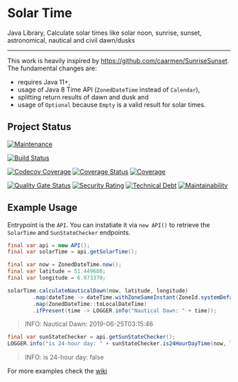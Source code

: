 # Solar Time
Java Library, Calculate solar times like solar noon, sunrise, sunset, astronomical, nautical and civil dawn/dusks

---

This work is heavily inspired by https://github.com/caarmen/SunriseSunset. The fundamental changes are:

* requires Java 11+,
* usage of Java 8 Time API (`ZonedDateTime` instead of `Calendar`),
* splitting return results of dawn and dusk and
* usage of `Optional` because `Empty` is a valid result for solar times.

## Project Status

[![Maintenance](https://img.shields.io/maintenance/yes/2019.svg)](https://github.com/thatsIch/solar-time)

[![Build Status](https://travis-ci.org/thatsIch/solar-time.svg?branch=master)](https://travis-ci.org/thatsIch/solar-time)

[![Codecov Coverage](https://codecov.io/gh/thatsIch/solar-time/branch/master/graph/badge.svg)](https://codecov.io/gh/thatsIch/solar-time)
[![Coverage Status](https://coveralls.io/repos/github/thatsIch/solar-time/badge.svg?branch=master&kill_cache=1)](https://coveralls.io/github/thatsIch/solar-time?branch=master)
[![Coverage](https://sonarcloud.io/api/project_badges/measure?project=thatsIch_solar-time&metric=coverage)](https://sonarcloud.io/component_measures?id=thatsIch_solar-time&metric=coverage&view=list)

[![Quality Gate Status](https://sonarcloud.io/api/project_badges/measure?project=thatsIch_solar-time&metric=alert_status)](https://sonarcloud.io/dashboard?id=thatsIch_solar-time)
[![Security Rating](https://sonarcloud.io/api/project_badges/measure?project=thatsIch_solar-time&metric=security_rating)](https://sonarcloud.io/dashboard?id=thatsIch_solar-time)
[![Technical Debt](https://sonarcloud.io/api/project_badges/measure?project=thatsIch_solar-time&metric=sqale_index)](https://sonarcloud.io/dashboard?id=thatsIch_solar-time)
[![Maintainability](https://api.codeclimate.com/v1/badges/7bebabb71ca31cf2aa8d/maintainability)](https://codeclimate.com/github/thatsIch/solar-time/maintainability)

## Example Usage

Entrypoint is the `API`. You can instatiate it via `new API()` to retrieve the `SolarTime` and `SunStateChecker` endpoints.

```java
final var api = new API();
final var solarTime = api.getSolarTime();

final var now = ZonedDateTime.now();
final var latitude = 51.449680;
final var longitude = 6.973370;

solarTime.calculateNauticalDawn(now, latitude, longitude)
        .map(dateTime -> dateTime.withZoneSameInstant(ZoneId.systemDefault()))
        .map(ZonedDateTime::toLocalDateTime)
        .ifPresent(time -> LOGGER.info("Nautical Dawn: " + time));
```

> INFO: Nautical Dawn: 2019-06-25T03:15:46

```java
final var sunStateChecker = api.getSunStateChecker();
LOGGER.info("is 24-hour day: " + sunStateChecker.is24HourDayTime(now, latitude, longitude));
```

> INFO: is 24-hour day: false

For more examples check the [wiki](https://github.com/thatsIch/solar-time/wiki/Examples)